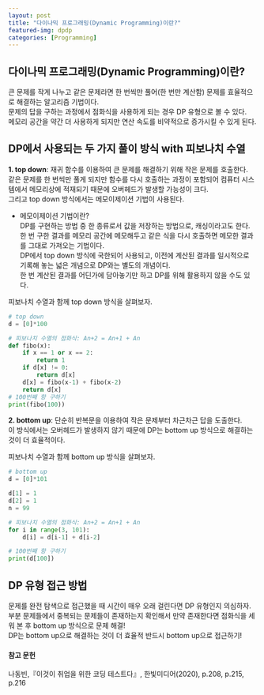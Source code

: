 ```yaml
---
layout: post
title: "다이나믹 프로그래밍(Dynamic Programming)이란?"
featured-img: dpdp
categories: [Programming]
---
```


## 다이나믹 프로그래밍(Dynamic Programming)이란?

큰 문제를 작게 나누고 같은 문제라면 한 번씩만 풀어(한 번만 계산함) 문제를 효율적으로 해결하는 알고리즘 기법이다.  
문제의 답을 구하는 과정에서 점화식을 사용하게 되는 경우 DP 유형으로 볼 수 있다.  
메모리 공간을 약간 더 사용하게 되지만 연산 속도를 비약적으로 증가시킬 수 있게 된다.

## DP에서 사용되는 두 가지 풀이 방식 with 피보나치 수열

**1. top down**: 재귀 함수를 이용하여 큰 문제를 해결하기 위해 작은 문제를 호출한다.  
 같은 문제를 한 번씩만 풀게 되지만 함수를 다시 호출하는 과정이 포함되어 컴퓨터 시스템에서 메모리상에 적재되기 때문에 오버헤드가 발생할 가능성이 크다.  
 그리고 top down 방식에서는 메모이제이션 기법이 사용된다.

- 메모이제이션 기법이란?  
  DP를 구현하는 방법 중 한 종류로서 값을 저장하는 방법으로, 캐싱이라고도 한다.  
  한 번 구한 결과를 메모리 공간에 메모해두고 같은 식을 다시 호출하면 메모한 결과를 그대로 가져오는 기법이다.  
  DP에서 top down 방식에 국한되어 사용되고, 이전에 계산된 결과를 일시적으로 기록해 놓는 넓은 개념으로 DP와는 별도의 개념이다.  
  한 번 계산된 결과를 어딘가에 담아놓기만 하고 DP를 위해 활용하지 않을 수도 있다.

피보나치 수열과 함께 top down 방식을 살펴보자.

```python
# top down
d = [0]*100

# 피보나치 수열의 점화식: An+2 = An+1 + An
def fibo(x):
    if x == 1 or x == 2:
        return 1
    if d[x] != 0:
        return d[x]
    d[x] = fibo(x-1) + fibo(x-2)
    return d[x]
# 100번째 항 구하기
print(fibo(100))
```

**2. bottom up**: 단순히 반복문을 이용하여 작은 문제부터 차근차근 답을 도출한다.  
 이 방식에서는 오버헤드가 발생하지 않기 때문에 DP는 bottom up 방식으로 해결하는 것이 더 효율적이다.

피보나치 수열과 함께 bottom up 방식을 살펴보자.

```python
# bottom up
d = [0]*101

d[1] = 1
d[2] = 1
n = 99

# 피보나치 수열의 점화식: An+2 = An+1 + An
for i in range(3, 101):
    d[i] = d[i-1] + d[i-2]

# 100번째 항 구하기
print(d[100])
```

## DP 유형 접근 방법

문제를 완전 탐색으로 접근했을 때 시간이 매우 오래 걸린다면 DP 유형인지 의심하자.  
부분 문제들에서 중복되는 문제들이 존재하는지 확인해서 만약 존재한다면 점화식을 세워 본 후 bottom up 방식으로 문제 해결!  
DP는 bottom up으로 해결하는 것이 더 효율적 반드시 bottom up으로 접근하기!

#### 참고 문헌

나동빈,『이것이 취업을 위한 코딩 테스트다』, 한빛미디어(2020), p.208, p.215, p.216
